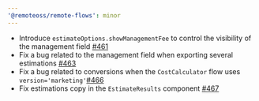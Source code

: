```yaml
---
'@remoteoss/remote-flows': minor
---
```


- Introduce `estimateOptions.showManagementFee` to control the visibility of the management field [#461](https://github.com/remoteoss/remote-flows/pull/461)
- Fix a bug related to the management field when exporting several estimations [#463](https://github.com/remoteoss/remote-flows/pull/463)
- Fix a bug related to conversions when the `CostCalculator` flow uses `version='marketing'`[#466](https://github.com/remoteoss/remote-flows/pull/466)
- Fix estimations copy in the `EstimateResults` component [#467](https://github.com/remoteoss/remote-flows/pull/467)
